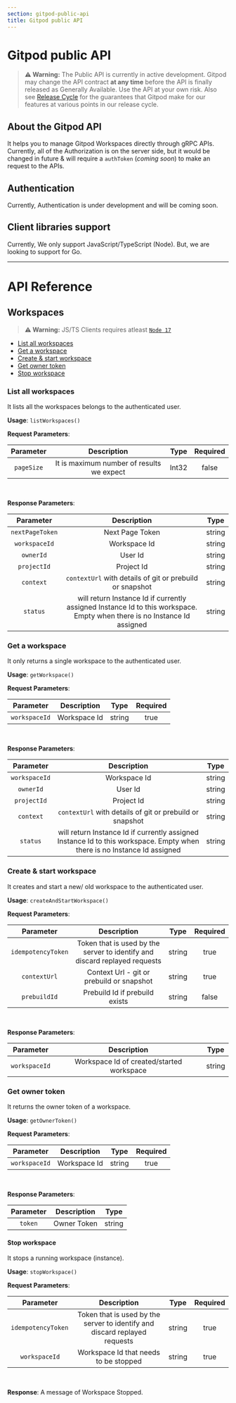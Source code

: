 ```yaml
---
section: gitpod-public-api
title: Gitpod public API
---
```


<script context="module">
  export const prerender = true;
</script>

# Gitpod public API

> **⚠️ Warning:** The Public API is currently in active development. Gitpod may change the API contract **at any time** before the API is finally released as Generally Available. Use the API at your own risk. Also see [Release Cycle](/docs/help/public-roadmap/release-cycle) for the guarantees that Gitpod make for our features at various points in our release cycle.

## About the Gitpod API

It helps you to manage Gitpod Workspaces directly through gRPC APIs. Currently, all of the Authorization is on the server side, but it would be changed in future & will require a `authToken` (_coming soon_) to make an request to the APIs.

## Authentication

Currently, Authentication is under development and will be coming soon.

## Client libraries support

Currently, We only support JavaScript/TypeScript (Node). But, we are looking to support for Go.

---

# API Reference

## Workspaces

> **⚠️ Warning:** JS/TS Clients requires atleast [`Node 17`](https://nodejs.org/)

- [List all workspaces](#list-all-workspaces)
- [Get a workspace](#get-a-workspace)
- [Create & start workspace](#create--start-workspace)
- [Get owner token](#get-owner-token)
- [Stop workspace](#stop-workspace)

### List all workspaces

It lists all the workspaces belongs to the authenticated user.

**Usage**: `listWorkspaces()`

**Request Parameters**:

| Parameter  |                Description                | Type  | Required |
| :--------: | :---------------------------------------: | :---: | :------: |
| `pageSize` | It is maximum number of results we expect | Int32 |  false   |

<br>

**Response Parameters**:

|    Parameter    |                                                       Description                                                        |  Type  |
| :-------------: | :----------------------------------------------------------------------------------------------------------------------: | :----: |
| `nextPageToken` |                                                     Next Page Token                                                      | string |
|  `workspaceId`  |                                                       Workspace Id                                                       | string |
|    `ownerId`    |                                                         User Id                                                          | string |
|   `projectId`   |                                                        Project Id                                                        | string |
|    `context`    |                                 `contextUrl` with details of git or prebuild or snapshot                                 | string |
|    `status`     | will return Instance Id if currently assigned Instance Id to this workspace. Empty when there is no Instance Id assigned | string |

### Get a workspace

It only returns a single workspace to the authenticated user.

**Usage**: `getWorkspace()`

**Request Parameters**:

|   Parameter   | Description  |  Type  | Required |
| :-----------: | :----------: | :----: | :------: |
| `workspaceId` | Workspace Id | string |   true   |

<br>

**Response Parameters**:

|   Parameter   |                                                       Description                                                        |  Type  |
| :-----------: | :----------------------------------------------------------------------------------------------------------------------: | :----: |
| `workspaceId` |                                                       Workspace Id                                                       | string |
|   `ownerId`   |                                                         User Id                                                          | string |
|  `projectId`  |                                                        Project Id                                                        | string |
|   `context`   |                                 `contextUrl` with details of git or prebuild or snapshot                                 | string |
|   `status`    | will return Instance Id if currently assigned Instance Id to this workspace. Empty when there is no Instance Id assigned | string |

### Create & start workspace

It creates and start a new/ old workspace to the authenticated user.

**Usage**: `createAndStartWorkspace()`

**Request Parameters**:

|     Parameter      |                                Description                                 |  Type  | Required |
| :----------------: | :------------------------------------------------------------------------: | :----: | :------: |
| `idempotencyToken` | Token that is used by the server to identify and discard replayed requests | string |   true   |
|    `contextUrl`    |                 Context Url - git or prebuild or snapshot                  | string |   true   |
|    `prebuildId`    |                       Prebuild Id if prebuild exists                       | string |  false   |

<br>

**Response Parameters**:

|   Parameter   |                Description                |  Type  |
| :-----------: | :---------------------------------------: | :----: |
| `workspaceId` | Workspace Id of created/started workspace | string |

### Get owner token

It returns the owner token of a workspace.

**Usage**: `getOwnerToken()`

**Request Parameters**:

|   Parameter   | Description  |  Type  | Required |
| :-----------: | :----------: | :----: | :------: |
| `workspaceId` | Workspace Id | string |   true   |

<br>

**Response Parameters**:

| Parameter | Description |  Type  |
| :-------: | :---------: | :----: |
|  `token`  | Owner Token | string |

#### Stop workspace

It stops a running workspace (instance).

**Usage**: `stopWorkspace()`

**Request Parameters**:

|      Parameter      |                                Description                                 |  Type  | Required |
| :-----------------: | :------------------------------------------------------------------------: | :----: | :------: |
| `idempotencyToken ` | Token that is used by the server to identify and discard replayed requests | string |   true   |
|    `workspaceId`    |                   Workspace Id that needs to be stopped                    | string |   true   |

<br>

**Response**: A message of Workspace Stopped.
